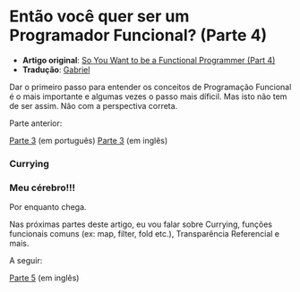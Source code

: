 # Então você quer ser um Programador Funcional? (Parte 4)

* **Artigo original**: [So You Want to be a Functional Programmer (Part 4)](https://medium.com/@cscalfani/so-you-want-to-be-a-functional-programmer-part-4-18fbe3ea9e49#.ybnyvxuyi)
* **Tradução**: [Gabriel](https://github.com/gabriel-ribeiro-ir)

Dar o primeiro passo para entender os conceitos de Programação Funcional é o mais importante e algumas vezes o passo mais díficil. Mas isto não tem de ser assim. Não com a perspectiva correta.

Parte anterior:

[Parte 3](parte-3.md) (em português)
[Parte 3](https://medium.com/@cscalfani/so-you-want-to-be-a-functional-programmer-part-3-1b0fd14eb1a7#.zffq7cklj) (em inglês)

### Currying

### Meu cérebro!!!

Por enquanto chega.

Nas próximas partes deste artigo, eu vou falar sobre Currying, funções funcionais comuns (ex: map, filter, fold etc.), Transparência Referencial e mais.

A seguir:

[Parte 5](https://medium.com/@cscalfani/so-you-want-to-be-a-functional-programmer-part-5-c70adc9cf56a#.1hjllzi8t) (em inglês)
